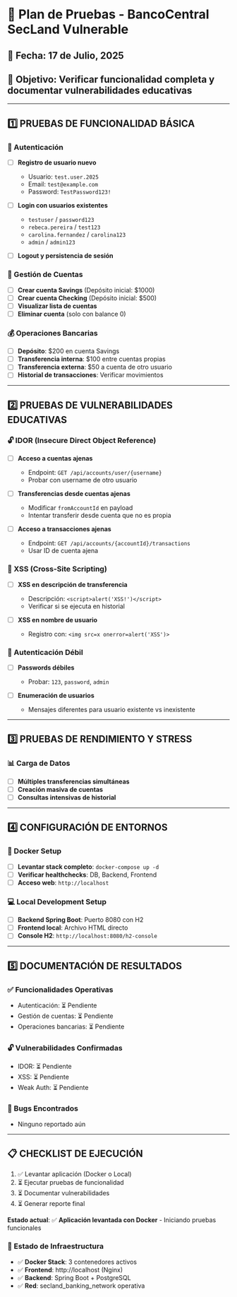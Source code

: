 # 🧪 Plan de Pruebas - BancoCentral SecLand Vulnerable

## 📅 Fecha: 17 de Julio, 2025
## 🎯 Objetivo: Verificar funcionalidad completa y documentar vulnerabilidades educativas

---

## 1️⃣ PRUEBAS DE FUNCIONALIDAD BÁSICA

### 🔐 Autenticación
- [ ] **Registro de usuario nuevo**
  - Usuario: `test.user.2025`
  - Email: `test@example.com`
  - Password: `TestPassword123!`
  
- [ ] **Login con usuarios existentes**
  - `testuser` / `password123`
  - `rebeca.pereira` / `test123`
  - `carolina.fernandez` / `carolina123`
  - `admin` / `admin123`

- [ ] **Logout y persistencia de sesión**

### 🏦 Gestión de Cuentas
- [ ] **Crear cuenta Savings** (Depósito inicial: $1000)
- [ ] **Crear cuenta Checking** (Depósito inicial: $500)
- [ ] **Visualizar lista de cuentas**
- [ ] **Eliminar cuenta** (solo con balance 0)

### 💰 Operaciones Bancarias
- [ ] **Depósito**: $200 en cuenta Savings
- [ ] **Transferencia interna**: $100 entre cuentas propias
- [ ] **Transferencia externa**: $50 a cuenta de otro usuario
- [ ] **Historial de transacciones**: Verificar movimientos

---

## 2️⃣ PRUEBAS DE VULNERABILIDADES EDUCATIVAS

### 🔓 IDOR (Insecure Direct Object Reference)
- [ ] **Acceso a cuentas ajenas**
  - Endpoint: `GET /api/accounts/user/{username}`
  - Probar con username de otro usuario
  
- [ ] **Transferencias desde cuentas ajenas**
  - Modificar `fromAccountId` en payload
  - Intentar transferir desde cuenta que no es propia

- [ ] **Acceso a transacciones ajenas**
  - Endpoint: `GET /api/accounts/{accountId}/transactions`
  - Usar ID de cuenta ajena

### 🧨 XSS (Cross-Site Scripting)
- [ ] **XSS en descripción de transferencia**
  - Descripción: `<script>alert('XSS!')</script>`
  - Verificar si se ejecuta en historial

- [ ] **XSS en nombre de usuario**
  - Registro con: `<img src=x onerror=alert('XSS')>`

### 🔑 Autenticación Débil
- [ ] **Passwords débiles**
  - Probar: `123`, `password`, `admin`
  
- [ ] **Enumeración de usuarios**
  - Mensajes diferentes para usuario existente vs inexistente

---

## 3️⃣ PRUEBAS DE RENDIMIENTO Y STRESS

### 📊 Carga de Datos
- [ ] **Múltiples transferencias simultáneas**
- [ ] **Creación masiva de cuentas**
- [ ] **Consultas intensivas de historial**

---

## 4️⃣ CONFIGURACIÓN DE ENTORNOS

### 🐳 Docker Setup
- [ ] **Levantar stack completo**: `docker-compose up -d`
- [ ] **Verificar healthchecks**: DB, Backend, Frontend
- [ ] **Acceso web**: `http://localhost`

### 💻 Local Development Setup  
- [ ] **Backend Spring Boot**: Puerto 8080 con H2
- [ ] **Frontend local**: Archivo HTML directo
- [ ] **Console H2**: `http://localhost:8080/h2-console`

---

## 5️⃣ DOCUMENTACIÓN DE RESULTADOS

### ✅ Funcionalidades Operativas
- Autenticación: ⏳ Pendiente
- Gestión de cuentas: ⏳ Pendiente  
- Operaciones bancarias: ⏳ Pendiente

### 🔓 Vulnerabilidades Confirmadas
- IDOR: ⏳ Pendiente
- XSS: ⏳ Pendiente
- Weak Auth: ⏳ Pendiente

### 🐛 Bugs Encontrados
- Ninguno reportado aún

---

## 📋 CHECKLIST DE EJECUCIÓN

1. ✅ Levantar aplicación (Docker o Local)
2. ⏳ Ejecutar pruebas de funcionalidad
3. ⏳ Documentar vulnerabilidades
4. ⏳ Generar reporte final

**Estado actual**: ✅ **Aplicación levantada con Docker** - Iniciando pruebas funcionales

### 🔄 Estado de Infraestructura
- ✅ **Docker Stack**: 3 contenedores activos
- ✅ **Frontend**: http://localhost (Nginx)
- ✅ **Backend**: Spring Boot + PostgreSQL
- ✅ **Red**: secland_banking_network operativa
